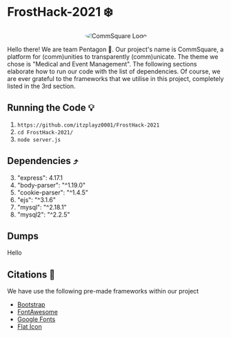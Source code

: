 # FrostHack-2021 ❄️

<p align="center">
<img style="border-radius: 50%" src="https://cdn.discordapp.com/attachments/840466882477686825/840846403440738304/unknown.png" alt="CommSquare Logo">
</p>

Hello there! We are team Pentagon 🚀.  Our project's name is CommSquare, a platform for (comm)unities to transparently (comm)unicate. The theme we chose is "Medical and Event Management". The following sections elaborate how to run our code with the list of dependencies. Of course, we are ever grateful to the frameworks that we utilise in this project, completely listed in the 3rd section.

## Running the Code 💡
1. `https://github.com/itzplayz0001/FrostHack-2021`
2. `cd FrostHack-2021/`
3. `node server.js`

## Dependencies ⤴️
3. "express": 4.17.1
2. "body-parser": "^1.19.0"
3. "cookie-parser": "^1.4.5"
4. "ejs": "^3.1.6"
5. "mysql": "^2.18.1"
6. "mysql2": "^2.2.5"

## Dumps
Hello

## Citations 📑
We have use the following pre-made frameworks within our project
- [Bootstrap](https://getbootstrap.com/)
- [FontAwesome](https://fontawesome.com/)
- [Google Fonts](https://fonts.google.com/)
- [Flat Icon](https://flaticon.com/)
